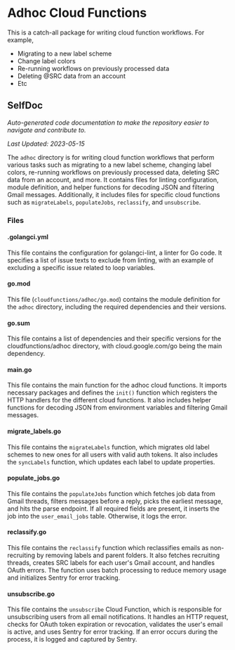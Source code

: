 # Adhoc Cloud Functions

This is a catch-all package for writing cloud function workflows. For example,

- Migrating to a new label scheme
- Change label colors
- Re-running workflows on previously processed data
- Deleting @SRC data from an account
- Etc


<!--- START SELFDOC --->
## SelfDoc
_Auto-generated code documentation to make the repository easier to navigate and contribute to._

_Last Updated: 2023-05-15_

The `adhoc` directory is for writing cloud function workflows that perform various tasks such as migrating to a new label scheme, changing label colors, re-running workflows on previously processed data, deleting SRC data from an account, and more. It contains files for linting configuration, module definition, and helper functions for decoding JSON and filtering Gmail messages. Additionally, it includes files for specific cloud functions such as `migrateLabels`, `populateJobs`, `reclassify`, and `unsubscribe`.

### Files
#### .golangci.yml
This file contains the configuration for golangci-lint, a linter for Go code. It specifies a list of issue texts to exclude from linting, with an example of excluding a specific issue related to loop variables.

#### go.mod
This file (`cloudfunctions/adhoc/go.mod`) contains the module definition for the `adhoc` directory, including the required dependencies and their versions.

#### go.sum
This file contains a list of dependencies and their specific versions for the cloudfunctions/adhoc directory, with cloud.google.com/go being the main dependency.

#### main.go
This file contains the main function for the adhoc cloud functions. It imports necessary packages and defines the `init()` function which registers the HTTP handlers for the different cloud functions. It also includes helper functions for decoding JSON from environment variables and filtering Gmail messages.

#### migrate_labels.go
This file contains the `migrateLabels` function, which migrates old label schemes to new ones for all users with valid auth tokens. It also includes the `syncLabels` function, which updates each label to update properties.

#### populate_jobs.go
This file contains the `populateJobs` function which fetches job data from Gmail threads, filters messages before a reply, picks the earliest message, and hits the parse endpoint. If all required fields are present, it inserts the job into the `user_email_jobs` table. Otherwise, it logs the error.

#### reclassify.go
This file contains the `reclassify` function which reclassifies emails as non-recruiting by removing labels and parent folders. It also fetches recruiting threads, creates SRC labels for each user's Gmail account, and handles OAuth errors. The function uses batch processing to reduce memory usage and initializes Sentry for error tracking.

#### unsubscribe.go
This file contains the `unsubscribe` Cloud Function, which is responsible for unsubscribing users from all email notifications. It handles an HTTP request, checks for OAuth token expiration or revocation, validates the user's email is active, and uses Sentry for error tracking. If an error occurs during the process, it is logged and captured by Sentry.

<!--- END SELFDOC --->